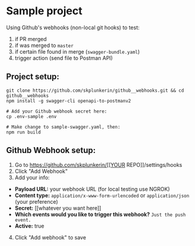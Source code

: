 # Sample project

Using Github's webhooks (non-local git hooks) to test:

1. if PR merged
2. if was merged to `master`
3. if certain file found in merge (`swagger-bundle.yaml`)
4. trigger action (send file to Postman API)

## Project setup:

```
git clone https://github.com/skplunkerin/github__webhooks.git && cd github__webhooks
npm install -g swagger-cli openapi-to-postmanv2

# Add your Github webhook secret here:
cp .env-sample .env

# Make change to sample-swagger.yaml, then:
npm run build
```

## Github Webhook setup:

1. Go to https://github.com/skplunkerin/[[YOUR REPO]]/settings/hooks
2. Click "Add Webhook"
3. Add your info:
  - **Payload URL:** your webhook URL (for local testing use NGROK)
  - **Content type:** `application/x-www-form-urlencoded` or `application/json` (your preference)
  - **Secret:** [[whatever you want here]]
  - **Which events would you like to trigger this webhook?** `Just the push event.`
  - **Active:** true
4. Click "Add webhook" to save
